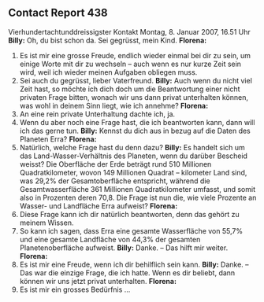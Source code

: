 ## Contact Report 438
Vierhundertachtunddreissigster Kontakt
Montag, 8. Januar 2007, 16.51 Uhr
**Billy:**
Oh, du bist schon da. Sei gegrüsst, mein Kind.
**Florena:**
1. Es ist mir eine grosse Freude, endlich wieder einmal bei dir zu sein, um einige Worte mit dir zu wechseln – auch wenn es nur kurze Zeit sein wird, weil ich wieder meinen Aufgaben obliegen muss.
2. Sei auch du gegrüsst, lieber Vaterfreund.
**Billy:**
Auch wenn du nicht viel Zeit hast, so möchte ich dich doch um die Beantwortung einer nicht privaten Frage bitten, wonach wir uns dann privat unterhalten können, was wohl in deinem Sinn liegt, wie ich annehme?
**Florena:**
3. An eine rein private Unterhaltung dachte ich, ja.
4. Wenn du aber noch eine Frage hast, die ich beantworten kann, dann will ich das gerne tun.
**Billy:**
Kennst du dich aus in bezug auf die Daten des Planeten Erra?
**Florena:**
5. Natürlich, welche Frage hast du denn dazu?
**Billy:**
Es handelt sich um das Land-Wasser-Verhältnis des Planeten, wenn du darüber Bescheid weisst? Die Oberfläche der Erde beträgt rund 510 Millionen Quadratkilometer, wovon 149 Millionen Quadrat – kilometer Land sind, was 29,2% der Gesamtoberfläche entspricht, während die Gesamtwasserfläche 361 Millionen Quadratkilometer umfasst, und somit also in Prozenten deren 70,8. Die Frage ist nun die, wie viele Prozente an Wasser- und Landfläche Erra aufweist?
**Florena:**
6. Diese Frage kann ich dir natürlich beantworten, denn das gehört zu meinem Wissen.
7. So kann ich sagen, dass Erra eine gesamte Wasserfläche von 55,7% und eine gesamte Landfläche von 44,3% der gesamten Planetenoberfläche aufweist.
**Billy:**
Danke. – Das hilft mir weiter.
**Florena:**
8. Es ist mir eine Freude, wenn ich dir behilflich sein kann.
**Billy:**
Danke. – Das war die einzige Frage, die ich hatte. Wenn es dir beliebt, dann können wir uns jetzt privat unterhalten.
**Florena:**
9. Es ist mir ein grosses Bedürfnis …
